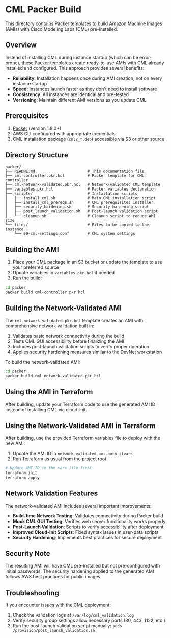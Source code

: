 # CML Packer Build

This directory contains Packer templates to build Amazon Machine Images (AMIs) with Cisco Modeling Labs (CML) pre-installed.

## Overview

Instead of installing CML during instance startup (which can be error-prone), these Packer templates create ready-to-use AMIs with CML already installed and configured. This approach provides several benefits:

- **Reliability**: Installation happens once during AMI creation, not on every instance startup
- **Speed**: Instances launch faster as they don't need to install software
- **Consistency**: All instances are identical and pre-tested
- **Versioning**: Maintain different AMI versions as you update CML

## Prerequisites

1. [Packer](https://www.packer.io/downloads) (version 1.8.0+)
2. AWS CLI configured with appropriate credentials
3. CML installation package (`cml2_*.deb`) accessible via S3 or other source

## Directory Structure

```
packer/
├── README.md                       # This documentation file
├── cml-controller.pkr.hcl          # Packer template for CML controller
├── cml-network-validated.pkr.hcl   # Network-validated CML template
├── variables.pkr.hcl               # Packer variables declaration
├── scripts/                        # Installation scripts
│   ├── install_cml.sh              # Main CML installation script
│   ├── install_cml_prereqs.sh      # CML prerequisites installer
│   ├── security_hardening.sh       # Security hardening script
│   ├── post_launch_validation.sh   # Post-launch validation script
│   └── cleanup.sh                  # Cleanup script to reduce AMI size
└── files/                          # Files to be copied to the instance
    └── 99-cml-settings.conf        # CML system settings
```

## Building the AMI

1. Place your CML package in an S3 bucket or update the template to use your preferred source
2. Update variables in `variables.pkr.hcl` if needed
3. Run the build:

```bash
cd packer
packer build cml-controller.pkr.hcl
```

## Building the Network-Validated AMI

The `cml-network-validated.pkr.hcl` template creates an AMI with comprehensive network validation built in:

1. Validates basic network connectivity during the build
2. Tests CML GUI accessibility before finalizing the AMI
3. Includes post-launch validation scripts to verify proper operation
4. Applies security hardening measures similar to the DevNet workstation

To build the network-validated AMI:

```bash
cd packer
packer build cml-network-validated.pkr.hcl
```

## Using the AMI in Terraform

After building, update your Terraform code to use the generated AMI ID instead of installing CML via cloud-init.

## Using the Network-Validated AMI in Terraform

After building, use the provided Terraform variables file to deploy with the new AMI:

1. Update the AMI ID in `network_validated_ami.auto.tfvars`
2. Run Terraform as usual from the project root

```bash
# Update AMI ID in the vars file first
terraform init
terraform apply
```

## Network Validation Features

The network-validated AMI includes several important improvements:

- **Build-time Network Testing**: Validates connectivity during Packer build
- **Mock CML GUI Testing**: Verifies web server functionality works properly
- **Post-Launch Validation**: Scripts to verify accessibility after deployment
- **Improved Cloud-Init Scripts**: Fixed syntax issues in user-data scripts
- **Security Hardening**: Implements best practices for secure deployment

## Security Note

The resulting AMI will have CML pre-installed but not pre-configured with initial passwords. The security hardening applied to the generated AMI follows AWS best practices for public images.

## Troubleshooting

If you encounter issues with the CML deployment:

1. Check the validation logs at `/var/log/cml_validation.log`
2. Verify security group settings allow necessary ports (80, 443, 1122, etc.)
3. Run the post-launch validation script manually: `sudo /provision/post_launch_validation.sh`
